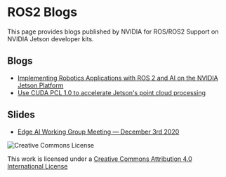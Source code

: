 # ROS2 Blogs

This page provides blogs published by NVIDIA for ROS/ROS2 Support on NVIDIA Jetson developer kits.

## Blogs
* [Implementing Robotics Applications with ROS 2 and AI on the NVIDIA Jetson Platform
](https://developer.nvidia.com/blog/implementing-robotics-applications-with-ros-2-and-ai-on-jetson-platform-2/)
* [Use CUDA PCL 1.0 to accelerate Jetson's point cloud processing](https://developer.nvidia.com/zh-cn/blog/cuda-pcl-1-0-jetson/)

## Slides
* [Edge AI Working Group Meeting — December 3rd 2020](https://vimeo.com/487339164)

![Creative Commons License](https://i.creativecommons.org/l/by/4.0/88x31.png)

This work is licensed under a [Creative Commons Attribution 4.0 International License](http://creativecommons.org/licenses/by/4.0/)

